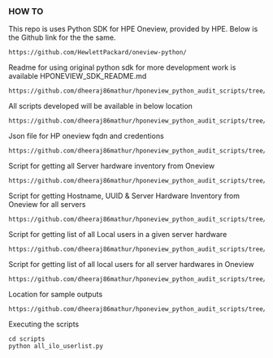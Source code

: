 ### HOW TO

This repo is uses Python SDK for HPE Oneview, provided by HPE. Below is the Github link for the the same.
```
https://github.com/HewlettPackard/oneview-python/
```

Readme for using original python sdk for more development work is available HPONEVIEW_SDK_README.md
```
https://github.com/dheeraj86mathur/hponeview_python_audit_scripts/tree/main/HPONEVIEW_SDK_README.md
```

All scripts developed will be available in below location
```
https://github.com/dheeraj86mathur/hponeview_python_audit_scripts/tree/main/sample_final_scripts
```

Json file for HP oneview fqdn and credentions 
```
https://github.com/dheeraj86mathur/hponeview_python_audit_scripts/tree/main/sample_final_scripts/config.json
```

Script for getting  all Server hardware inventory from Oneview
```
https://github.com/dheeraj86mathur/hponeview_python_audit_scripts/tree/main/sample_final_scripts/server_hardware_inventory.py
```

Script for getting Hostname, UUID & Server Hardware Inventory from Oneview for all servers
```
https://github.com/dheeraj86mathur/hponeview_python_audit_scripts/tree/main/sample_final_scripts/oneview_server_info.py

```

Script for getting list of all Local users in a given server hardware 
```
https://github.com/dheeraj86mathur/hponeview_python_audit_scripts/tree/main/sample_final_scripts/ilo_connect.py
```

Script for getting list of all local users for all server hardwares in Oneview 
```
https://github.com/dheeraj86mathur/hponeview_python_audit_scripts/tree/main/sample_final_scripts/all_ilo_userlist.py
```

Location for sample outputs
```
https://github.com/dheeraj86mathur/hponeview_python_audit_scripts/tree/main/sample_outputs
```

Executing the scripts
```
cd scripts
python all_ilo_userlist.py 
```
